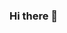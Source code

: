 ### Hi there 👋

<!--
**Neelesh-Sinha/Neelesh-Sinha** is a ✨ _special_ ✨ repository because its `README.md` (this file) appears on your GitHub profile.

Here are some ideas to get you started:

 ### Hi Developers 👋

 [![YouTube Badge](https://img.shields.io/badge/YouTube-DeveloperFunnel-red)](https://www.youtube.com/developerfunnel)
 [![Linkedin Badge](https://img.shields.io/badge/-Aakash-blue?style=flat-square&logo=Linkedin&logoColor=white&link=https://www.linkedin.com/in/aakash--01629954/)](https://www.linkedin.com/in/aakash--01629954/)
 [![Website Badge](https://img.shields.io/badge/WebSite-Aakash-green)](https://www.akash)
 [![Website Badge](https://img.shields.io/badge/StackOverflow-Aakash-yellow)](https://stackoverflow.com/users/3687251/aakash-)

 I'm
 Full Stack Solution Architect
 The crossover between design and programming has always been of interest to me, I've been lucky enough to work alongside some talented teams on a number of high profile websites. I have a wide range of skills that include back-end development using open source technologies (NodeJs, Python), design (working closely with designers), front-end development (React, Angular9, ReactJs, HTML5, CSS3, Javascript, Responsive, UX), Server Administrator(AWS, GCP, Azure),database(MongoDB,cassendra,Mysql), CI/CD(Docker, kubernetes)


 ![Visitor Count](https://profile-counter.glitch.me/aakashdeveloper/count.svg)

 <div>
   <h4>🏆 Github Profile Trophy</h4>
   <a href="https://github.com/ryo-ma/github-profile-trophy">
     <img src="https://github-profile-trophy.vercel.app/?username=aakashdeveloper&column=7"/>
   </a>
 </div>

 Languages and Tools: 

 <img alt="Adobe XD" src="https://img.shields.io/badge/adobexd-%23FF26BE.svg?style=flat-square&logo=adobexd&logoColor=white"/> <img alt="Figma" src="https://img.shields.io/badge/figma-%23F24E1E.svg?style=flat-square&logo=figma&logoColor=white"/> <img alt="Bootstrap" src="https://img.shields.io/badge/bootstrap-%23563D7C.svg?style=flat-square&logo=bootstrap&logoColor=white"/> <img alt="Java" src="https://img.shields.io/badge/java-%23ED8B00.svg?style=flat-square&logo=java&logoColor=white"/> <img alt="PHP" src="https://img.shields.io/badge/php-%23777BB4.svg?style=flat-square&logo=php&logoColor=white"/> <img alt="HTML5" src="https://img.shields.io/badge/html5-%23E34F26.svg?style=flat-square&logo=html5&logoColor=white"/> <img alt="CSS3" src="https://img.shields.io/badge/css3-%231572B6.svg?style=flat-square&logo=css3&logoColor=white"/> <img alt="NodeJS" src="https://img.shields.io/badge/node.js-%2343853D.svg?style=flat-square&logo=node-dot-js&logoColor=white"/> <img alt="React" src="https://img.shields.io/badge/react-%2320232a.svg?style=flat-square&logo=react&logoColor=%2361DAFB"/> <img alt="Angular" src="https://img.shields.io/badge/angular-%23DD0031.svg?flat-square&logo=angular&logoColor=white"/> <img alt="Azure" src="https://img.shields.io/badge/azure-%230072C6.svg?style=flat-square&logo=azure-devops&logoColor=white"/> <img alt="MySQL" src="https://img.shields.io/badge/mysql-%2300f.svg?style=flat-square&logo=mysql&logoColor=white"/> <img alt="MongoDB" src ="https://img.shields.io/badge/MongoDB-%234ea94b.svg?style=flat-square&logo=mongodb&logoColor=white"/>

 ![](https://activity-graph.herokuapp.com/graph?username=aakashdeveloper&theme=react-dark&area=true)
 <!--
 **Aakashdeveloper/Aakashdeveloper** is a ✨ _special_ ✨ repository because its `README.md` (this file) appears on your GitHub profile.

 Here are some ideas to get you started:

 - 🔭 I’m currently working on ...
 - 🌱 I’m currently learning ...
 - 👯 I’m looking to collaborate on ...
 - 🤔 I’m looking for help with ...
 - 💬 Ask me about ...
 - 📫 How to reach me: ...
 - 😄 Pronouns: ...
 - ⚡ Fun fact: .....

 -->
